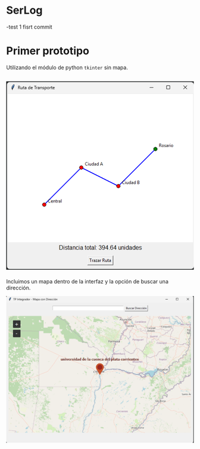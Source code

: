 # SerLog
-test 1 fisrt commit

# Primer prototipo
Utilizando el módulo de python `tkinter` sin mapa.

![prototipo](/recursos/primerPrototipo.png)
---
Incluimos un mapa dentro de la interfaz y la opción de buscar una dirección.

![prototipo](/recursos/primerPrototipoMapa.png)